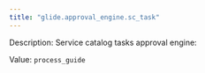 ```yaml
---
title: "glide.approval_engine.sc_task"
---
```


Description: Service catalog tasks approval engine:

Value: `process_guide`